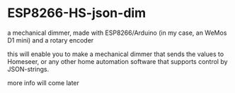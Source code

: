 # ESP8266-HS-json-dim
a mechanical dimmer, made with ESP8266/Arduino (in my case, an WeMos D1 mini) and a rotary encoder

this will enable you to make a mechanical dimmer that sends the values to Homeseer, or any other home automation software that supports control by JSON-strings.

more info will come later
